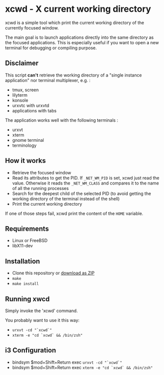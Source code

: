 xcwd - X current working directory
==================================
xcwd is a simple tool which print the current working directory of the
currently focused window.

The main goal is to launch applications directly into the same directory
as the focused applications. This is especially useful if you want to open
a new terminal for debugging or compiling purpose.

Disclaimer
----------
This script **can't** retrieve the working directory of a "single instance
application" nor terminal multiplexer, e.g. :
  - tmux, screen
  - lilyterm
  - konsole
  - urxvtc with urxvtd
  - applications with tabs

The application works well with the following terminals :
  - urxvt
  - xterm
  - gnome terminal
  - terminology

How it works
------------
  - Retrieve the focused window
  - Read its attributes to get the PID. If `_NET_WM_PID` is set, xcwd just
    read the value. Otherwise it reads the `_NET_WM_CLASS` and compares it to
    the name of all the running processes
  - Search for the deepest child of the selected PID (to avoid getting the
    working directory of the terminal instead of the shell)
  - Print the current working directory

If one of those steps fail, xcwd print the content of the `HOME` variable.

Requirements
------------
  - Linux or FreeBSD
  - libX11-dev

Installation
------------
* Clone this repository or [download as ZIP](https://github.com/schischi/xcwd/archive/master.zip)
* `make`
* `make install`

Running xwcd
------------
Simply invoke the 'xcwd' command.

You probably want to use it this way:
* ``urxvt -cd "`xcwd`" ``
* ``xterm -e "cd `xcwd` && /bin/zsh"``

i3 Configuration
----------------
* bindsym $mod+Shift+Return exec ``urxvt -cd "`xcwd`" ``
* bindsym $mod+Shift+Return exec ``xterm -e "cd `xcwd` && /bin/zsh"``

